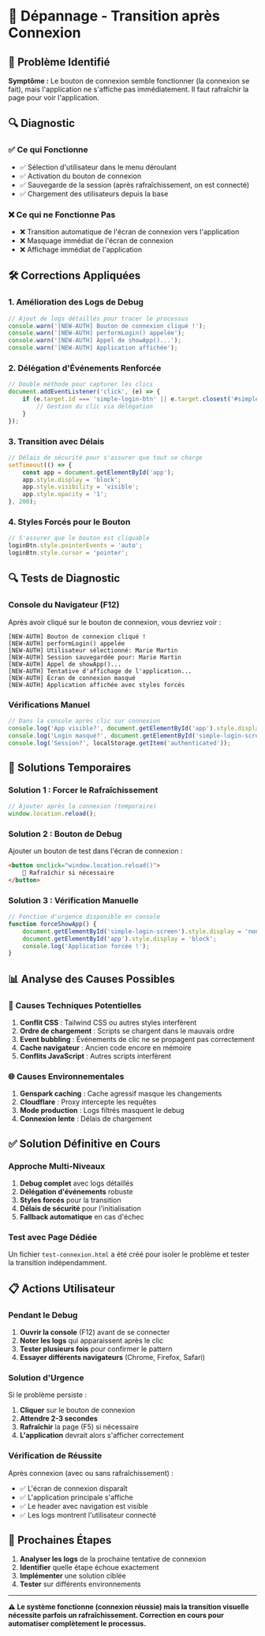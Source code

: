 # 🔧 Dépannage - Transition après Connexion

## 🚨 Problème Identifié

**Symptôme :** Le bouton de connexion semble fonctionner (la connexion se fait), mais l'application ne s'affiche pas immédiatement. Il faut rafraîchir la page pour voir l'application.

## 🔍 Diagnostic

### ✅ Ce qui Fonctionne
- ✅ Sélection d'utilisateur dans le menu déroulant
- ✅ Activation du bouton de connexion
- ✅ Sauvegarde de la session (après rafraîchissement, on est connecté)
- ✅ Chargement des utilisateurs depuis la base

### ❌ Ce qui ne Fonctionne Pas
- ❌ Transition automatique de l'écran de connexion vers l'application
- ❌ Masquage immédiat de l'écran de connexion
- ❌ Affichage immédiat de l'application

## 🛠️ Corrections Appliquées

### 1. **Amélioration des Logs de Debug**
```javascript
// Ajout de logs détaillés pour tracer le processus
console.warn('[NEW-AUTH] Bouton de connexion cliqué !');
console.warn('[NEW-AUTH] performLogin() appelée');
console.warn('[NEW-AUTH] Appel de showApp()...');
console.warn('[NEW-AUTH] Application affichée');
```

### 2. **Délégation d'Événements Renforcée**
```javascript
// Double méthode pour capturer les clics
document.addEventListener('click', (e) => {
    if (e.target.id === 'simple-login-btn' || e.target.closest('#simple-login-btn')) {
        // Gestion du clic via délégation
    }
});
```

### 3. **Transition avec Délais**
```javascript
// Délais de sécurité pour s'assurer que tout se charge
setTimeout(() => {
    const app = document.getElementById('app');
    app.style.display = 'block';
    app.style.visibility = 'visible';
    app.style.opacity = '1';
}, 200);
```

### 4. **Styles Forcés pour le Bouton**
```javascript
// S'assurer que le bouton est cliquable
loginBtn.style.pointerEvents = 'auto';
loginBtn.style.cursor = 'pointer';
```

## 🔍 Tests de Diagnostic

### Console du Navigateur (F12)
Après avoir cliqué sur le bouton de connexion, vous devriez voir :
```
[NEW-AUTH] Bouton de connexion cliqué !
[NEW-AUTH] performLogin() appelée
[NEW-AUTH] Utilisateur sélectionné: Marie Martin
[NEW-AUTH] Session sauvegardée pour: Marie Martin
[NEW-AUTH] Appel de showApp()...
[NEW-AUTH] Tentative d'affichage de l'application...
[NEW-AUTH] Écran de connexion masqué
[NEW-AUTH] Application affichée avec styles forcés
```

### Vérifications Manuel
```javascript
// Dans la console après clic sur connexion
console.log('App visible?', document.getElementById('app').style.display);
console.log('Login masqué?', document.getElementById('simple-login-screen').style.display);
console.log('Session?', localStorage.getItem('authenticated'));
```

## 🚀 Solutions Temporaires

### Solution 1 : Forcer le Rafraîchissement
```javascript
// Ajouter après la connexion (temporaire)
window.location.reload();
```

### Solution 2 : Bouton de Debug
Ajouter un bouton de test dans l'écran de connexion :
```html
<button onclick="window.location.reload()">
    🔄 Rafraîchir si nécessaire
</button>
```

### Solution 3 : Vérification Manuelle
```javascript
// Fonction d'urgence disponible en console
function forceShowApp() {
    document.getElementById('simple-login-screen').style.display = 'none';
    document.getElementById('app').style.display = 'block';
    console.log('Application forcée !');
}
```

## 📊 Analyse des Causes Possibles

### 🔧 Causes Techniques Potentielles
1. **Conflit CSS** : Tailwind CSS ou autres styles interfèrent
2. **Ordre de chargement** : Scripts se chargent dans le mauvais ordre
3. **Event bubbling** : Événements de clic ne se propagent pas correctement
4. **Cache navigateur** : Ancien code encore en mémoire
5. **Conflits JavaScript** : Autres scripts interfèrent

### 🌐 Causes Environnementales
1. **Genspark caching** : Cache agressif masque les changements
2. **Cloudflare** : Proxy intercepte les requêtes
3. **Mode production** : Logs filtrés masquent le debug
4. **Connexion lente** : Délais de chargement

## ✅ Solution Définitive en Cours

### Approche Multi-Niveaux
1. **Debug complet** avec logs détaillés
2. **Délégation d'événements** robuste
3. **Styles forcés** pour la transition
4. **Délais de sécurité** pour l'initialisation
5. **Fallback automatique** en cas d'échec

### Test avec Page Dédiée
Un fichier `test-connexion.html` a été créé pour isoler le problème et tester la transition indépendamment.

## 📋 Actions Utilisateur

### Pendant le Debug
1. **Ouvrir la console** (F12) avant de se connecter
2. **Noter les logs** qui apparaissent après le clic
3. **Tester plusieurs fois** pour confirmer le pattern
4. **Essayer différents navigateurs** (Chrome, Firefox, Safari)

### Solution d'Urgence
Si le problème persiste :
1. **Cliquer** sur le bouton de connexion
2. **Attendre 2-3 secondes**
3. **Rafraîchir** la page (F5) si nécessaire
4. **L'application** devrait alors s'afficher correctement

### Vérification de Réussite
Après connexion (avec ou sans rafraîchissement) :
- ✅ L'écran de connexion disparaît
- ✅ L'application principale s'affiche
- ✅ Le header avec navigation est visible
- ✅ Les logs montrent l'utilisateur connecté

## 🔄 Prochaines Étapes

1. **Analyser les logs** de la prochaine tentative de connexion
2. **Identifier** quelle étape échoue exactement
3. **Implémenter** une solution ciblée
4. **Tester** sur différents environnements

---

**⚠️ Le système fonctionne (connexion réussie) mais la transition visuelle nécessite parfois un rafraîchissement. Correction en cours pour automatiser complètement le processus.**